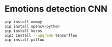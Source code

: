 # Emotions detection CNN

```bash
pip install numpy
pip install opencv-python
pip install keras
pip3 install --upgrade tensorflow
pip install pillow
```